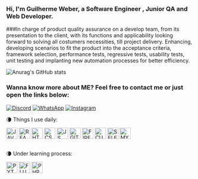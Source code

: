### Hi, I'm Guilherme Weber, a Software Engineer , Junior QA and Web Developer.

###In charge of product quality assurance on a develop team, from its presentation to the client, with its functions and applicability looking forward to solving all costumers necessities, till project delivery. Enhancing, developing scenarios to fit the product into the acceptance criteria, framework selection, performance tests, regressive tests, usability tests, unit testing and implanting new automation processes for better efficiency.

![Anurag's GitHub stats](https://github-readme-stats.vercel.app/api?username=GuilhermeW3ber&show_icons=true&theme=radical)

### Wanna know more about ME? Feel free to contact me or just open the links below:
[![Discord](https://img.shields.io/badge/LinkedIn-0077B5?style=for-the-badge&logo=linkedin&logoColor=white)](https://www.linkedin.com/in/guilherme-weber-519535241/)
[![WhatsApp](https://img.shields.io/badge/WhatsApp-25D366?style=for-the-badge&logo=whatsapp&logoColor=white)](https://wa.me/5541992420603)
[![Instagram](https://img.shields.io/badge/Instagram-E4405F?style=for-the-badge&logo=instagram&logoColor=white)](https://www.instagram.com/_guilhermeweber_/)

 🌘 Things I use daily:
<div style="display: incline_block">
    <img align="center" alt="JAVA" height="30" width="30" src="https://cdn.jsdelivr.net/gh/devicons/devicon/icons/java/java-original.svg"/>
    <img align="center" alt="REACT" height="30" width="30" src="https://cdn.jsdelivr.net/gh/devicons/devicon/icons/react/react-original-wordmark.svg"/>
    <img align="center" alt="HTML5" height="30" width="30" src="https://cdn.jsdelivr.net/gh/devicons/devicon/icons/html5/html5-original.svg"/>
    <img align="center" alt="CSS3" height="30" width="30" src="https://cdn.jsdelivr.net/gh/devicons/devicon/icons/css3/css3-plain.svg"/>
    <img align="center" alt="JS" height="30" width="30" src="https://cdn.jsdelivr.net/gh/devicons/devicon/icons/javascript/javascript-original.svg"/>
    <img align="center" alt="GIT" height="30" width="30" src="https://cdn.jsdelivr.net/gh/devicons/devicon/icons/git/git-original.svg"/>
    <img align="center" alt="FIREBASE" height="30" width="30" src="https://cdn.jsdelivr.net/gh/devicons/devicon/icons/firebase/firebase-plain.svg"/>
    <img align="center" alt="CUCUMBER" height="30" width="30" src="https://cdn.jsdelivr.net/gh/devicons/devicon/icons/cucumber/cucumber-plain.svg"/>
    <img align="center" alt="SELENIUM" height="30" width="30" src="https://cdn.jsdelivr.net/gh/devicons/devicon/icons/selenium/selenium-original.svg"/>
    <img align="center" alt="MYSQL" height="30" width="30" src="https://cdn.jsdelivr.net/gh/devicons/devicon/icons/mysql/mysql-original.svg"/>

</div><br/>

🌘 Under learning process:
<div style="display: incline_block">
    <img align="center" alt="PYTHON" height="30" width="30" src="https://cdn.jsdelivr.net/gh/devicons/devicon/icons/python/python-original.svg"/>
    <img align="center" alt="FLUTTER" height="30" width="30" src="https://cdn.jsdelivr.net/gh/devicons/devicon/icons/flutter/flutter-plain.svg"/>
    <img align="center" alt="PHP" height="30" width="30" src="https://cdn.jsdelivr.net/gh/devicons/devicon/icons/php/php-plain.svg"/>
</div>

